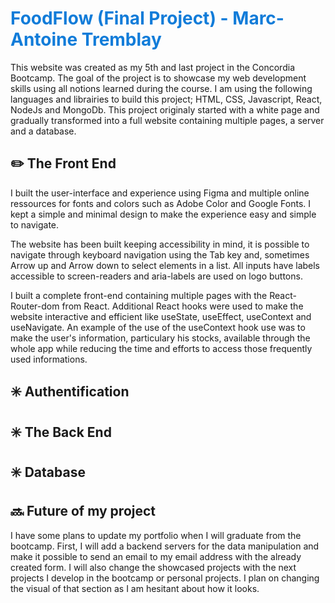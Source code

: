 # <span style="color: #117CD9"> FoodFlow (Final Project) - Marc-Antoine Tremblay </span>

This website was created as my 5th and last project in the Concordia Bootcamp. The goal of the project is to showcase my web development skills using all notions learned during the course. I am using the following languages and librairies to build this project; HTML, CSS, Javascript, React, NodeJs and MongoDb. This project originaly started with a white page and gradually transformed into a full website containing multiple pages, a server and a database. 

## ✏️ The Front End

I built the user-interface and experience using Figma and multiple online ressources for fonts and colors such as Adobe Color and Google Fonts. I kept a simple and minimal design to make the experience easy and simple to navigate. 

The website has been built keeping accessibility in mind, it is possible to navigate through keyboard navigation using the Tab key and, sometimes Arrow up and Arrow down to select elements in a list. All inputs have labels accessible to screen-readers and aria-labels are used on logo buttons. 

I built a complete front-end containing multiple pages with the React-Router-dom from React. Additional React hooks were used to make the website interactive and efficient like useState, useEffect, useContext and useNavigate. An example of the use of the useContext hook use was to make the user's information, particulary his stocks, available through the whole app while reducing the time and efforts to access those frequently used informations.

 ## ✳️ Authentification



 ## ✳️ The Back End

 

 ## ✳️ Database



 ## 🔜 Future of my project

 I have some plans to update my portfolio when I will graduate from the bootcamp. First, I will add a backend servers for the data manipulation and make it possible to send an email to my email address with the already created form. I will also change the showcased projects with the next projects I develop in the bootcamp or personal projects. I plan on changing the visual of that section as I am hesitant about how it looks. 